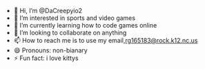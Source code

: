 - 👋 Hi, I’m @DaCreepyio2
- 👀 I’m interested in sports and video games
- 🌱 I’m currently learning how to code games online
- 💞️ I’m looking to collaborate on anything
- 📫 How to reach me is to use my email,rg165183@rock.k12.nc.us
- 😄 Pronouns: non-bianary
- ⚡ Fun fact: i love kittys

<!---
DaCreepyio2/DaCreepyio2 is a ✨ special ✨ repository because its `README.md` (this file) appears on your GitHub profile.
You can click the Preview link to take a look at your changes.
--->
